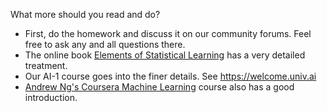 What more should you read and do?

- First, do the homework and discuss it on our community forums. Feel free to ask any and all questions there.
- The online book [Elements of Statistical Learning](https://hastie.su.domains/ElemStatLearn/#:~:text=Elements%20of%20Statistical%20Learning%3A%20data%20mining%2C%20inference%2C%20and%20prediction.) has a very detailed treatment.
- Our AI-1 course goes into the finer details. See https://welcome.univ.ai
- [Andrew Ng's Coursera Machine Learning](https://www.coursera.org/learn/machine-learning) course also has a good introduction.
